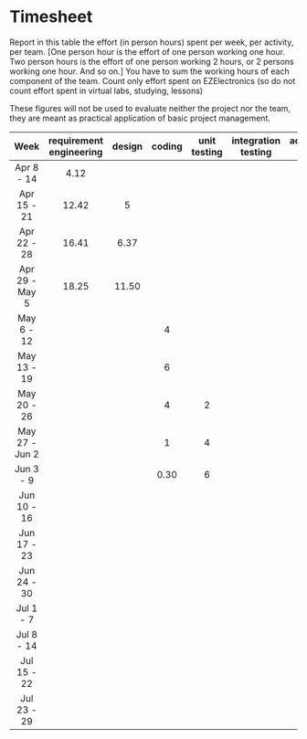 # Timesheet

Report in this table the effort (in person hours) spent per week, per activity, per team.
[One person hour is the effort of one person working one hour.
Two person hours is the effort of one person working 2 hours, or 2 persons working one hour. And so on.]
You have to sum the working hours of each component of the team.
Count only effort spent on EZElectronics (so do not count effort spent in virtual labs, studying, lessons)

These figures will not be used to evaluate neither the project nor the team, they are meant as practical application of basic project management.

|      Week      | requirement engineering | design | coding | unit testing | integration testing | acceptance testing | management | git maven |
| :------------: | :---------------------: | :----: | :----: | :----------: | :-----------------: | :----------------: | :--------: | :-------: |
|   Apr 8 - 14   |            4.12         |        |        |              |                     |                    |            |           |
|  Apr 15 - 21   |           12.42         |  5     |        |              |                     |                    |            |           |
|  Apr 22 - 28   |           16.41         |  6.37  |        |              |                     |                    |            |           |
| Apr 29 - May 5 |           18.25         | 11.50  |        |              |                     |                    |            |           |
|   May 6 - 12   |                         |        |  4     |              |                     |                    |   2        |           |
|  May 13 - 19   |                         |        |  6     |              |                     |                    |   1        |           |
|  May 20 - 26   |                         |        |   4    |   2          |                     |                    |   1        |           |
| May 27 - Jun 2 |                         |        |   1    |    4         |                     |                    |   1        |           |
|   Jun 3 - 9    |                         |        | 0.30   |    6         |                     |                    |   1        |           |
|  Jun 10 - 16   |                         |        |        |              |                     |    3               |            |           |
|  Jun 17 - 23   |                         |        |        |              |                     |                    |            |           |
|  Jun 24 - 30   |                         |        |        |              |                     |                    |            |           |
|   Jul 1 - 7    |                         |        |        |              |                     |                    |            |           |
|   Jul 8 - 14   |                         |        |        |              |                     |                    |            |           |
|  Jul 15 - 22   |                         |        |        |              |                     |                    |            |           |
|  Jul 23 - 29   |                         |        |        |              |                     |                    |            |           |
